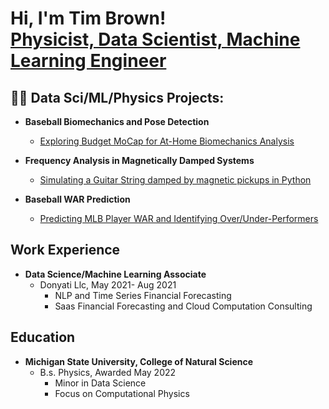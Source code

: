 <h1>Hi, I'm Tim Brown! <br/><a href="https://www.linkedin.com/in/timothy-brown-ml-datasci/">Physicist, Data Scientist, Machine Learning Engineer</a></h1>

<h2>👨‍💻 Data Sci/ML/Physics Projects:</h2>

- <b>Baseball Biomechanics and Pose Detection</b>
  - [Exploring Budget MoCap for At-Home Biomechanics Analysis](https://github.com/TimBrownDataSci/BioMechanics/blob/main/PoseDetection.ipynb)</b>
    
- <b>Frequency Analysis in Magnetically Damped Systems</b>
  - [Simulating a Guitar String damped by magnetic pickups in Python](https://github.com/TimBrownDataSci/Frequency-Analysis-Magnetic-Damping)</b>
    
- <b>Baseball WAR Prediction</b>
  - [Predicting MLB Player WAR and Identifying Over/Under-Performers](https://github.com/TimBrownDataSci/Baseball-RAR-Prediction)</b>

<h2>Work Experience</h2>

- <b>Data Science/Machine Learning Associate</b>
  - Donyati Llc, May 2021- Aug 2021
    - NLP and Time Series Financial Forecasting
    - Saas Financial Forecasting and Cloud Computation Consulting
 
<h2>Education</h2>

- <b>Michigan State University, College of Natural Science</b>
  - B.s. Physics,  Awarded May 2022
    - Minor in Data Science
    - Focus on Computational Physics



<!--
**joshmadakor1/joshmadakor1** is a ✨ _special_ ✨ repository because its `README.md` (this file) appears on your GitHub profile.

Here are some ideas to get you started:

- 🔭 I’m currently working on ...
- 🌱 I’m currently learning ...
- 👯 I’m looking to collaborate on ...
- 🤔 I’m looking for help with ...
- 💬 Ask me about ...
- 📫 How to reach me: ...
- 😄 Pronouns: ...
- ⚡ Fun fact: ...
-->
